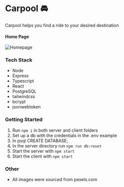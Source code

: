 # Carpool 🚘
<div>
<p>Carpool helps you find a ride to  your desired destination </p>
</div>

#### Home Page
![Homepage](/docs/screen_shot_home.png)


### Tech Stack
- Node
- Express
- Typescript
- React
- PostgreSQL
- tailwindcss
- bcrypt
- jsonwebtoken

### Getting Started
1. Run `npm i` in both server and client folders
2. Set up a db with the credentials in the .env example
3. In psql CREATE DATABASE;
4. In the server directory run `npm run db:reset`
5. Start the server with `npm start`
6. Start the client with `npm start`

### Other
- All images were sourced from pexels.com
